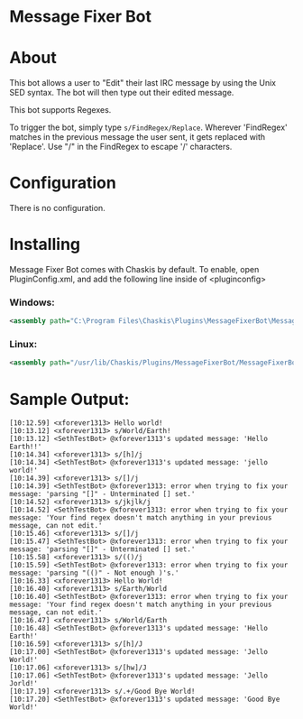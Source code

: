 ﻿Message Fixer Bot
==============

About
======
This bot allows a user to "Edit" their last IRC message by using the Unix SED syntax.  The bot will then type out their edited message.

This bot supports Regexes.

To trigger the bot, simply type ```s/FindRegex/Replace```.
Wherever 'FindRegex' matches in the previous message the user sent, it gets replaced with 'Replace'.
Use "\/" in the FindRegex to escape '/' characters.

Configuration
=====

There is no configuration.

Installing
======

Message Fixer Bot comes with Chaskis by default. To enable, open PluginConfig.xml, and add the following line inside of &lt;pluginconfig&gt;

### Windows: ###

```XML
<assembly path="C:\Program Files\Chaskis\Plugins\MessageFixerBot\MessageFixerBot.dll" />
```

### Linux: ###

```XML
<assembly path="/usr/lib/Chaskis/Plugins/MessageFixerBot/MessageFixerBot.dll" />
```

Sample Output:
======

```
[10:12.59] <xforever1313> Hello world!
[10:13.12] <xforever1313> s/World/Earth!
[10:13.12] <SethTestBot> @xforever1313's updated message: 'Hello Earth!!'
[10:14.34] <xforever1313> s/[h]/j
[10:14.34] <SethTestBot> @xforever1313's updated message: 'jello world!'
[10:14.39] <xforever1313> s/[]/j
[10:14.39] <SethTestBot> @xforever1313: error when trying to fix your message: 'parsing "[]" - Unterminated [] set.'
[10:14.52] <xforever1313> s/jkjlk/j
[10:14.52] <SethTestBot> @xforever1313: error when trying to fix your message: 'Your find regex doesn't match anything in your previous message, can not edit.'
[10:15.46] <xforever1313> s/[]/j
[10:15.47] <SethTestBot> @xforever1313: error when trying to fix your message: 'parsing "[]" - Unterminated [] set.'
[10:15.58] <xforever1313> s/(()/j
[10:15.59] <SethTestBot> @xforever1313: error when trying to fix your message: 'parsing "(()" - Not enough )'s.'
[10:16.33] <xforever1313> Hello World!
[10:16.40] <xforever1313> s/Earth/World
[10:16.40] <SethTestBot> @xforever1313: error when trying to fix your message: 'Your find regex doesn't match anything in your previous message, can not edit.'
[10:16.47] <xforever1313> s/World/Earth
[10:16.48] <SethTestBot> @xforever1313's updated message: 'Hello Earth!'
[10:16.59] <xforever1313> s/[h]/J
[10:17.00] <SethTestBot> @xforever1313's updated message: 'Jello World!'
[10:17.06] <xforever1313> s/[hw]/J
[10:17.06] <SethTestBot> @xforever1313's updated message: 'Jello Jorld!'
[10:17.19] <xforever1313> s/.+/Good Bye World!
[10:17.20] <SethTestBot> @xforever1313's updated message: 'Good Bye World!'
```
